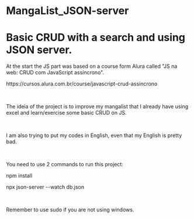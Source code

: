 # MangaList_JSON-server
<h1>Basic CRUD with a search and using JSON server.</h1>

<p>At the start the JS part was based on a course form Alura called "JS na web: CRUD com JavaScript assíncrono".</p>
<p>https://cursos.alura.com.br/course/javascript-crud-assincrono</p><br>

<p>The ideia of the project is to improve my mangalist that I already have using excel and learn/exercise some basic CRUD on JS.</p><br>

<p>I am also trying to put my codes in English, even that my English is pretty bad.</p><br>

<p>You need to use 2 commands to run this project:</p>
<p>npm install</p>
<p>npx json-server --watch db.json </p><br>

<p>Remember to use sudo if you are not using windows.</p>
